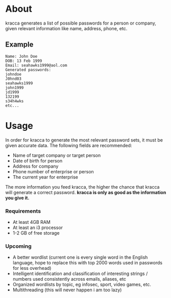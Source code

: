 # About
kracca generates a list of possible passwords for a person or company, given 
relevant information like name, address, phone, etc. 

## Example 
```
Name: John Doe
DOB: 13 Feb 1999
Email: seahawks1999@aol.com
Generated passwords: 
johndoe 
J0hnd03
seahawks1999
john1999
jd1999
132199
s34h4wks
etc...
```

# Usage 
In order for kracca to generate the most relevant password sets, it must be given accurate data. The following fields are recommended: 
* Name of target company or target person 
* Date of birth for person 
* Address for company
* Phone number of enterprise or person
* The current year for enterprise 

The more information you feed kracca, the higher the chance that kracca will generate a correct password. **kracca is only as good as the information you give it.**

### Requirements 
* At least 4GB RAM 
* At least an i3 processor 
* 1-2 GB of free storage

### Upcoming
* A better wordlist (current one is every single word in the English language, hope to replace this with top 2000 words used in passwords for less overhead) 
* Intelligent identification and classification of interesting strings / numbers used consistently across emails, aliases, etc
* Organized wordlists by topic, eg infosec, sport, video games, etc. 
* Multithreading (this will never happen i am too lazy)
